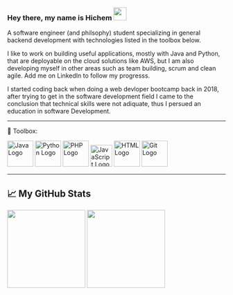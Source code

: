 ### Hey there, my name is Hichem <img src="https://raw.githubusercontent.com/MartinHeinz/MartinHeinz/master/wave.gif" width="30px">

A software engineer (and philsophy) student specializing in general backend development with technologies listed in the toolbox below.

I like to work on building useful applications, mostly with Java and Python, that are deployable on the cloud solutions like AWS, but I am also developing myself in other areas such as team building, scrum and clean agile. Add me on LinkedIn to follow my progresss.

I started coding back when doing a web devloper bootcamp back in 2018, after trying to get in the software development field I came to the conclusion that technical skills were not adiquate, thus I persued an education in software Development.

---

🧰 Toolbox:

<img src="https://cdn.worldvectorlogo.com/logos/java.svg" alt="Java Logo" width="60" height="60"/> <img src="https://cdn.worldvectorlogo.com/logos/python.svg" alt="Python Logo" width="60" height="60"/> <img src="https://cdn.worldvectorlogo.com/logos/php.svg" alt="PHP Logo" width="60" height="60"/> <img src="https://cdn.worldvectorlogo.com/logos/javascript.svg" alt="JavaScript Logo" width="50" height="50"/> <img src="https://cdn.worldvectorlogo.com/logos/html5.svg" alt="HTML Logo" width="60" height="60"/> <img src="https://cdn.worldvectorlogo.com/logos/git.svg" alt="Git Logo" width="60" height="60"/> 

---






<!--
**Htou/Htou** is a ✨ _special_ ✨ repository because its `README.md` (this file) appears on your GitHub profile.

Here are some ideas to get you started:

- 🔭 I’m currently working on ...
- 🌱 I’m currently learning ...
- 👯 I’m looking to collaborate on ...
- 🤔 I’m looking for help with ...
- 💬 Ask me about ...
- 📫 How to reach me: ...
- 😄 Pronouns: ...
- ⚡ Fun fact: ...
-->

## &#x1f4c8; My GitHub Stats
<img height="180em" src="https://github-readme-stats.vercel.app/api?username=Htou&show_icons=true&hide_border=true&&count_private=true&include_all_commits=true" /> <img height="180em" src="https://github-readme-stats.vercel.app/api/top-langs/?username=Htou&layout=compact&show_icons=true&hide_border=true&&count_private=true&include_all_commits=true" />
